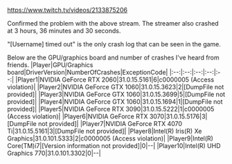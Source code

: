https://www.twitch.tv/videos/2133875206

Confirmed the problem with the above stream. The streamer also crashed at 3 hours, 36 minutes and 30 seconds.

"[Username] timed out" is the only crash log that can be seen in the game.

Below are the GPU/graphics board and number of crashes I've heard from friends.
|Player|GPU/Graphics board|DriverVersion|NumberOfCrashes|ExceptionCode|
|:--:|:--:|:--:|:--:|:--:|
|Player1|NVIDIA GeForce RTX 2060|31.0.15.5161|6|c0000005 (Access violation)|
|Player2|NVIDIA GeForce GTX 1060|31.0.15.3623|2|[DumpFile not provided]|
|Player3|NVIDIA GeForce GTX 1060|31.0.15.3699|5|[DumpFile not provided]|
|Player4|NVIDIA GeForce GTX 1060|31.0.15.1694|1|[DumpFile not provided]|
|Player5|NVIDIA GeForce RTX 3090|31.0.15.5222|1|c0000005 (Access violation)|
|Player6|NVIDIA GeForce RTX 3070|31.0.15.5176|3|[DumpFile not provided]|
|Player7|NVIDIA GeForce RTX 4070 Ti|31.0.15.5161|3|[DumpFile not provided]|
|Player8|Intel(R) Iris(R) Xe Graphics|31.0.101.5333|2|c0000005 (Access violation)|
|Player9|Intel(R) Core(TM)i7|[Version information not provided]|0|--|
|Player10|Intel(R) UHD Graphics 770|31.0.101.3302|0|--|
